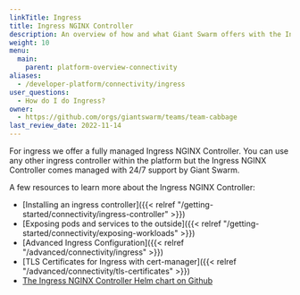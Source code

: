 ```yaml
---
linkTitle: Ingress
title: Ingress NGINX Controller
description: An overview of how and what Giant Swarm offers with the Ingress NGINX Controller.
weight: 10
menu:
  main:
    parent: platform-overview-connectivity
aliases:
  - /developer-platform/connectivity/ingress
user_questions:
  - How do I do Ingress?
owner:
  - https://github.com/orgs/giantswarm/teams/team-cabbage
last_review_date: 2022-11-14
---
```


For ingress we offer a fully managed Ingress NGINX Controller. You can use any other ingress controller within the platform but the Ingress NGINX Controller comes managed with 24/7 support by Giant Swarm.

A few resources to learn more about the Ingress NGINX Controller:

- [Installing an ingress controller]({{< relref "/getting-started/connectivity/ingress-controller" >}})
- [Exposing pods and services to the outside]({{< relref "/getting-started/connectivity/exposing-workloads" >}})
- [Advanced Ingress Configuration]({{< relref "/advanced/connectivity/ingress" >}})
- [TLS Certificates for Ingress with cert-manager]({{< relref "/advanced/connectivity/tls-certificates" >}})
- [The Ingress NGINX Controller Helm chart on Github](https://github.com/giantswarm/ingress-nginx-app)

